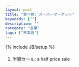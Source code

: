 ```yaml
---
layout: post
title: "食べ物: スーパーマーケット"
keywords: [""]
description: ""
category: "言葉"
tags: ["日本語"]
---
```

{% include JB/setup %}

####
1. 半額セール: a half price sale

